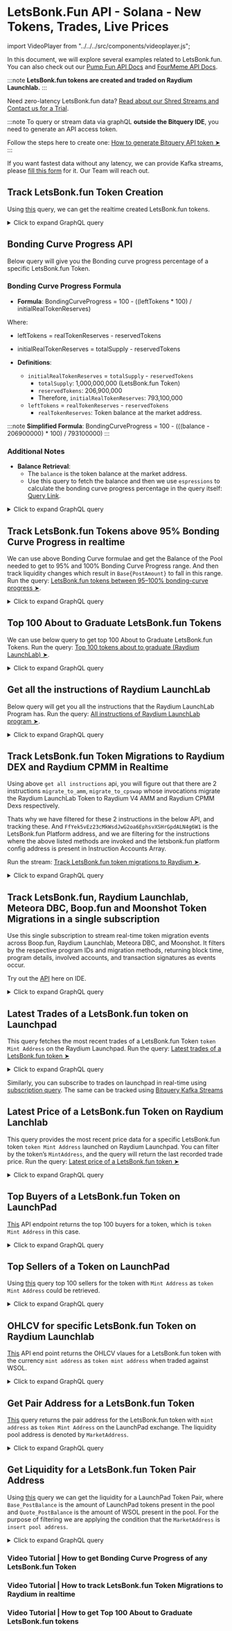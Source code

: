 # LetsBonk.Fun API - Solana - New Tokens, Trades, Live Prices

import VideoPlayer from "../../../src/components/videoplayer.js";

In this document, we will explore several examples related to LetsBonk.fun. You can also check out our [Pump Fun API Docs](https://docs.bitquery.io/docs/blockchain/Solana/Pump-Fun-API/) and [FourMeme API Docs](https://docs.bitquery.io/docs/blockchain/BSC/four-meme-api/).

:::note
**LetsBonk.fun tokens are created and traded on Raydium Launchlab.**
:::

Need zero-latency LetsBonk.fun data? [Read about our Shred Streams and Contact us for a Trial](https://docs.bitquery.io/docs/streams/real-time-solana-data/).

:::note
To query or stream data via graphQL **outside the Bitquery IDE**, you need to generate an API access token.

Follow the steps here to create one: [How to generate Bitquery API token ➤](https://docs.bitquery.io/docs/authorisation/how-to-generate/)
:::

<head>
<title>LetsBonk.Fun API - Solana - New Tokens, Trades, Live Prices</title>
  <meta name="title" content="LetsBonk.Fun API - Solana - New Tokens, Trades, Live Prices"/>
  <meta name="description" content="Get real time prices, charts, marketcap, liquidity, ATH, Trades and other trading related data using our LetsBonk.fun API."/>
  <meta name="keywords" content="LetsBonk.fun API,LetsBonk.fun on-chain data API,LetsBonk.fun token data API,LetsBonk.fun blockchain API,LetsBonk.fun DEX data API,LetsBonk.fun API documentation,LetsBonk.fun crypto API,LetsBonk.fun web3 API,DEX Trades,Solana,Blast,LetsBonk.fun memecoins,Solana DEX,Blast DEX,token trading,blockchain data,crypto trading"/>
  <meta name="robots" content="index, follow"/>
  <meta http-equiv="Content-Type" content="text/html; charset=utf-8"/>
  <meta name="language" content="English"/>

<meta property="og:type" content="website" />
<meta
  property="og:title"
  content="LetsBonk.Fun API - Solana - New Tokens, Trades, Live Prices"
/>
<meta
  property="og:description"
  content="Get real time prices, charts, marketcap, liquidity, ATH, Trades and other trading related data using our LetsBonk.fun API."
/>

  <meta property="twitter:card" content="summary_large_image"/>
  <meta property="twitter:title" content="LetsBonk.Fun API - Solana - New Tokens, Trades, Live Prices"/>
  <meta property="twitter:description" content="Get on-chain data of any LetsBonk.fun based token through our LetsBonk.fun API."/>
</head>

If you want fastest data without any latency, we can provide Kafka streams, please [fill this form](https://bitquery.io/forms/api) for it. Our Team will reach out.

## Track LetsBonk.fun Token Creation

Using [this](https://ide.bitquery.io/latest-token-created-on-letsbonk-fun-in-realtime_2) query, we can get the realtime created LetsBonk.fun tokens.

<details>
  <summary>Click to expand GraphQL query</summary>

```graphql
subscription {
  Solana {
    Instructions(
      where: {
        Instruction: {
          Program: {
            Address: { is: "LanMV9sAd7wArD4vJFi2qDdfnVhFxYSUg6eADduJ3uj" }
            Method: { is: "initialize_v2" }
          }
          Accounts: {
            includes: {
              Address: { is: "FfYek5vEz23cMkWsdJwG2oa6EphsvXSHrGpdALN4g6W1" }
            }
          }
        }
        Transaction: { Result: { Success: true } }
      }
    ) {
      Block {
        Time
      }
      Instruction {
        Accounts {
          Address
          IsWritable
          Token {
            Mint
            Owner
            ProgramId
          }
        }
        Program {
          AccountNames
          Address
          Arguments {
            Name
            Type
            Value {
              ... on Solana_ABI_Integer_Value_Arg {
                integer
              }
              ... on Solana_ABI_String_Value_Arg {
                string
              }
              ... on Solana_ABI_Address_Value_Arg {
                address
              }
              ... on Solana_ABI_BigInt_Value_Arg {
                bigInteger
              }
              ... on Solana_ABI_Bytes_Value_Arg {
                hex
              }
              ... on Solana_ABI_Boolean_Value_Arg {
                bool
              }
              ... on Solana_ABI_Float_Value_Arg {
                float
              }
              ... on Solana_ABI_Json_Value_Arg {
                json
              }
            }
          }
          Method
          Name
        }
      }
      Transaction {
        Signature
        Signer
      }
    }
  }
}
```

</details>

## Bonding Curve Progress API

Below query will give you the Bonding curve progress percentage of a specific LetsBonk.fun Token.

### Bonding Curve Progress Formula

- **Formula**:
  BondingCurveProgress = 100 - ((leftTokens \* 100) / initialRealTokenReserves)

Where:

- leftTokens = realTokenReserves - reservedTokens
- initialRealTokenReserves = totalSupply - reservedTokens

- **Definitions**:
  - `initialRealTokenReserves` = `totalSupply` - `reservedTokens`
    - `totalSupply`: 1,000,000,000 (LetsBonk.fun Token)
    - `reservedTokens`: 206,900,000
    - Therefore, `initialRealTokenReserves`: 793,100,000
  - `leftTokens` = `realTokenReserves` - `reservedTokens`
    - `realTokenReserves`: Token balance at the market address.

:::note
**Simplified Formula**:
BondingCurveProgress = 100 - (((balance - 206900000) \* 100) / 793100000)
:::

### Additional Notes

- **Balance Retrieval**:
  - The `balance` is the token balance at the market address.
  - Use this query to fetch the balance and then we use `espressions` to calculate the bonding curve progress percentage in the query itself: [Query Link](https://ide.bitquery.io/bonding-curve-progress-percentage-of-a-letsbonkfun-token).

<details>
  <summary>Click to expand GraphQL query</summary>

```graphql
query GetBondingCurveProgressPercentage {
  Solana {
    DEXPools(
      limit: { count: 1 }
      orderBy: { descending: Block_Slot }
      where: {
        Pool: {
          Market: {
            BaseCurrency: {
              MintAddress: {
                is: "CctsjizSC6pwf2T8bhdHdZTEV4PEcfXoumjeK7FBbonk"
              }
            }
          }
          Dex: {
            ProgramAddress: {
              is: "LanMV9sAd7wArD4vJFi2qDdfnVhFxYSUg6eADduJ3uj"
            }
          }
        }
      }
    ) {
      Bonding_Curve_Progress_precentage: calculate(
        expression: "100-((($Pool_Base_Balance - 206900000) * 100) / 793100000)"
      )
      Pool {
        Market {
          MarketAddress
          BaseCurrency {
            MintAddress
            Symbol
            Name
          }
          QuoteCurrency {
            MintAddress
            Symbol
            Name
          }
        }
        Dex {
          ProtocolFamily
          ProtocolName
        }
        Quote {
          PostAmount
          PriceInUSD
          PostAmountInUSD
        }
        Base {
          Balance: PostAmount
        }
      }
    }
  }
}
```

</details>

## Track LetsBonk.fun Tokens above 95% Bonding Curve Progress in realtime

We can use above Bonding Curve formulae and get the Balance of the Pool needed to get to 95% and 100% Bonding Curve Progress range. And then track liquidity changes which result in `Base{PostAmount}` to fall in this range. Run the query: [LetsBonk.fun tokens between 95–100% bonding-curve progress ➤](https://ide.bitquery.io/LetsBonkfun-Tokens-between-95-and-100-bonding-curve-progress_2).

<details>
  <summary>Click to expand GraphQL query</summary>

```graphql
subscription MyQuery {
  Solana {
    DEXPools(
      where: {
        Pool: {
          Base: { PostAmount: { gt: "206900000", lt: "246555000" } }
          Dex: {
            ProgramAddress: {
              is: "LanMV9sAd7wArD4vJFi2qDdfnVhFxYSUg6eADduJ3uj"
            }
          }
          Market: {
            QuoteCurrency: {
              MintAddress: {
                in: [
                  "11111111111111111111111111111111"
                  "So11111111111111111111111111111111111111112"
                ]
              }
            }
          }
        }
        Transaction: { Result: { Success: true } }
      }
    ) {
      Bonding_Curve_Progress_precentage: calculate(
        expression: "100 - ((($Pool_Base_Balance - 206900000) * 100) / 793100000)"
      )
      Pool {
        Market {
          BaseCurrency {
            MintAddress
            Name
            Symbol
          }
          MarketAddress
          QuoteCurrency {
            MintAddress
            Name
            Symbol
          }
        }
        Dex {
          ProtocolName
          ProtocolFamily
        }
        Base {
          Balance: PostAmount
        }
        Quote {
          PostAmount
          PriceInUSD
          PostAmountInUSD
        }
      }
    }
  }
}
```

</details>

## Top 100 About to Graduate LetsBonk.fun Tokens

We can use below query to get top 100 About to Graduate LetsBonk.fun Tokens. Run the query: [Top 100 tokens about to graduate (Raydium LaunchLab) ➤](https://ide.bitquery.io/Top-100-graduating-raydium-launchlab-tokens-in-last-5-minutes).

<details>
  <summary>Click to expand GraphQL query</summary>

```graphql
{
  Solana {
    DEXPools(
      limitBy: { by: Pool_Market_BaseCurrency_MintAddress, count: 1 }
      limit: { count: 100 }
      orderBy: { ascending: Pool_Base_PostAmount }
      where: {
        Pool: {
          Base: { PostAmount: { gt: "206900000" } }
          Dex: {
            ProgramAddress: {
              is: "LanMV9sAd7wArD4vJFi2qDdfnVhFxYSUg6eADduJ3uj"
            }
          }
          Market: {
            QuoteCurrency: {
              MintAddress: {
                in: [
                  "11111111111111111111111111111111"
                  "So11111111111111111111111111111111111111112"
                ]
              }
            }
          }
        }
        Transaction: { Result: { Success: true } }
        Block: { Time: { since_relative: { minutes_ago: 5 } } }
      }
    ) {
      Bonding_Curve_Progress_precentage: calculate(
        expression: "100 - ((($Pool_Base_Balance - 206900000) * 100) / 793100000)"
      )
      Pool {
        Market {
          BaseCurrency {
            MintAddress
            Name
            Symbol
          }
          MarketAddress
          QuoteCurrency {
            MintAddress
            Name
            Symbol
          }
        }
        Dex {
          ProtocolName
          ProtocolFamily
        }
        Base {
          Balance: PostAmount(maximum: Block_Time)
        }
        Quote {
          PostAmount
          PriceInUSD
          PostAmountInUSD
        }
      }
    }
  }
}
```

</details>

## Get all the instructions of Raydium LaunchLab

Below query will get you all the instructions that the Raydium LaunchLab Program has. Run the query: [All instructions of Raydium LaunchLab program ➤](https://ide.bitquery.io/all-the-instructions-of-Raydium-LaunchLab).

<details>
  <summary>Click to expand GraphQL query</summary>

```
query MyQuery {
  Solana {
    Instructions(
      where: {Instruction: {Program: {Address: {is: "LanMV9sAd7wArD4vJFi2qDdfnVhFxYSUg6eADduJ3uj"}}}}
    ) {
      Instruction {
        Program {
          Method
        }
      }
      count
    }
  }
}
```

</details>

## Track LetsBonk.fun Token Migrations to Raydium DEX and Raydium CPMM in Realtime

Using above `get all instructions` api, you will figure out that there are 2 instructions `migrate_to_amm`, `migrate_to_cpswap` whose invocations migrate the Raydium LaunchLab Token to Raydium V4 AMM and Raydium CPMM Dexs respectively.

Thats why we have filtered for these 2 instructions in the below API, and tracking these. And `FfYek5vEz23cMkWsdJwG2oa6EphsvXSHrGpdALN4g6W1` is the LetsBonk.fun Platform address, and we are filtering for the instructions where the above listed methods are invoked and the letsbonk.fun platform config address is present in Instruction Accounts Array.

Run the stream: [Track LetsBonk.fun token migrations to Raydium ➤](https://ide.bitquery.io/Track-letsBonkfun-Token-Migrations-to-Raydium-DEX-and-Raydium-CPMM-in-realtime).

<details>
  <summary>Click to expand GraphQL query</summary>

```
subscription MyQuery {
  Solana {
    Instructions(
      where: {Instruction: {Program: {Address: {is: "LanMV9sAd7wArD4vJFi2qDdfnVhFxYSUg6eADduJ3uj"}, Method: {in: ["migrate_to_amm", "migrate_to_cpswap"]}}, Accounts: {includes: {Address: {is: "FfYek5vEz23cMkWsdJwG2oa6EphsvXSHrGpdALN4g6W1"}}}}, Transaction: {Result: {Success: true}}}
    ) {
      Block {
        Time
      }
      Instruction {
        Program {
          Method
          AccountNames
          Address
          Arguments {
            Value {
              ... on Solana_ABI_Json_Value_Arg {
                json
              }
              ... on Solana_ABI_Float_Value_Arg {
                float
              }
              ... on Solana_ABI_Boolean_Value_Arg {
                bool
              }
              ... on Solana_ABI_Bytes_Value_Arg {
                hex
              }
              ... on Solana_ABI_BigInt_Value_Arg {
                bigInteger
              }
              ... on Solana_ABI_Address_Value_Arg {
                address
              }
              ... on Solana_ABI_Integer_Value_Arg {
                integer
              }
              ... on Solana_ABI_String_Value_Arg {
                string
              }
            }
            Type
            Name
          }
          Name
        }
        Accounts {
          Address
          IsWritable
          Token {
            ProgramId
            Owner
            Mint
          }
        }
      }
      Transaction {
        Signature
        Signer
      }
    }
  }
}
```

</details>

## Track LetsBonk.fun, Raydium Launchlab, Meteora DBC, Boop.fun and Moonshot Token Migrations in a single subscription

Use this single subscription to stream real-time token migration events across Boop.fun, Raydium Launchlab, Meteora DBC, and Moonshot. It filters by the respective program IDs and migration methods, returning block time, program details, involved accounts, and transaction signatures as events occur.

Try out the [API](https://ide.bitquery.io/Raydium-Launchlab-Meteora-DBC-BoopFun-Moonshot-LetsBonkfun-token-migrations-in-realtime_2) here on IDE.

<details>
  <summary>Click to expand GraphQL query</summary>

```
subscription{
  Solana {
    Instructions(
      where: {any: [{Instruction: {Program: {Address: {is: "LanMV9sAd7wArD4vJFi2qDdfnVhFxYSUg6eADduJ3uj"}, Method: {is: "initialize_v2"}}}}, {Instruction: {Program: {Address: {is: "boop8hVGQGqehUK2iVEMEnMrL5RbjywRzHKBmBE7ry4"}, Method: {is: "graduate"}}}}, {Instruction: {Program: {Address: {is: "MoonCVVNZFSYkqNXP6bxHLPL6QQJiMagDL3qcqUQTrG"}, Method: {is: "migrateFunds"}}}}, {Instruction: {Program: {Address: {is: "dbcij3LWUppWqq96dh6gJWwBifmcGfLSB5D4DuSMaqN"}, Method: {in: ["migrate_meteora_damm", "migration_damm_v2"]}}}}, {Instruction: {Program: {Address: {is: "LanMV9sAd7wArD4vJFi2qDdfnVhFxYSUg6eADduJ3uj"}, Method: {in: ["migrate_to_amm", "migrate_to_cpswap"]}}, Accounts: {includes: {Address: {is: "FfYek5vEz23cMkWsdJwG2oa6EphsvXSHrGpdALN4g6W1"}}}}}], Transaction: {Result: {Success: true}}}
    ) {
      Block {
        Time
      }
      Instruction {
        Accounts {
          Address
          IsWritable
          Token {
            Mint
            Owner
            ProgramId
          }
        }
        Program {
          AccountNames
          # LanMV9sAd7wArD4vJFi2qDdfnVhFxYSUg6eADduJ3uj - Launchlab
          # boop8hVGQGqehUK2iVEMEnMrL5RbjywRzHKBmBE7ry4 - boop.fun
          # MoonCVVNZFSYkqNXP6bxHLPL6QQJiMagDL3qcqUQTrG - Moonshot/Moonit
          # dbcij3LWUppWqq96dh6gJWwBifmcGfLSB5D4DuSMaqN - Meteora DBC
          # LanMV9sAd7wArD4vJFi2qDdfnVhFxYSUg6eADduJ3uj - Program Address and FfYek5vEz23cMkWsdJwG2oa6EphsvXSHrGpdALN4g6W1(letsbonk.fun platform config addr) is present in Accounts array then its Letsbonk.fun migration
          Address
          Arguments {
            Name
            Type
            Value {
              ... on Solana_ABI_Integer_Value_Arg {
                integer
              }
              ... on Solana_ABI_String_Value_Arg {
                string
              }
              ... on Solana_ABI_Address_Value_Arg {
                address
              }
              ... on Solana_ABI_BigInt_Value_Arg {
                bigInteger
              }
              ... on Solana_ABI_Bytes_Value_Arg {
                hex
              }
              ... on Solana_ABI_Boolean_Value_Arg {
                bool
              }
              ... on Solana_ABI_Float_Value_Arg {
                float
              }
              ... on Solana_ABI_Json_Value_Arg {
                json
              }
            }
          }
          Method
          Name
        }
      }
      Transaction {
        Signature
        Signer
      }
    }
  }
}

```

</details>

## Latest Trades of a LetsBonk.fun token on Launchpad

This query fetches the most recent trades of a LetsBonk.fun Token `token Mint Address` on the Raydium Launchpad.
Run the query: [Latest trades of a LetsBonk.fun token ➤](https://ide.bitquery.io/Latest-Trades-of-a-letsbonkfun-token-on-Launchpad)

<details>
  <summary>Click to expand GraphQL query</summary>

```graphql
query LatestTrades {
  Solana {
    DEXTradeByTokens(
      orderBy: { descending: Block_Time }
      limit: { count: 50 }
      where: {
        Trade: {
          Dex: { ProtocolName: { is: "raydium_launchpad" } }
          Currency: { MintAddress: { is: "token Mint Address" } }
        }
      }
    ) {
      Block {
        Time
      }
      Transaction {
        Signature
      }
      Trade {
        Market {
          MarketAddress
        }
        Dex {
          ProtocolName
          ProtocolFamily
        }
        AmountInUSD
        PriceInUSD
        Amount
        Currency {
          Name
        }
        Side {
          Type
          Currency {
            Symbol
            MintAddress
            Name
          }
          AmountInUSD
          Amount
        }
      }
    }
  }
}
```

</details>

Similarly, you can subscribe to trades on launchpad in real-time using [subscription query](https://ide.bitquery.io/Subscribe-to-Trades-on-Launchpad). The same can be tracked using [Bitquery Kafka Streams](https://docs.bitquery.io/docs/streams/kafka-streaming-concepts/)

## Latest Price of a LetsBonk.fun Token on Raydium Lanchlab

This query provides the most recent price data for a specific LetsBonk.fun token `token Mint Address` launched on Raydium Launchpad. You can filter by the token’s `MintAddress`, and the query will return the last recorded trade price.
Run the query: [Latest price of a LetsBonk.fun token ➤](https://ide.bitquery.io/Latest-Price-of-a-LetsBonkfun-Token-on-Launchpad)

<details>
  <summary>Click to expand GraphQL query</summary>

```graphql
{
  Solana {
    DEXTradeByTokens(
      orderBy: { descending: Block_Time }
      limit: { count: 1 }
      where: {
        Trade: {
          Dex: { ProtocolName: { is: "raydium_launchpad" } }
          Currency: { MintAddress: { is: "token Mint Address" } }
        }
      }
    ) {
      Block {
        Time
      }
      Transaction {
        Signature
      }
      Trade {
        Market {
          MarketAddress
        }
        Dex {
          ProtocolName
          ProtocolFamily
        }
        AmountInUSD
        PriceInUSD
        Amount
        Currency {
          Name
        }
        Side {
          Type
          Currency {
            Symbol
            MintAddress
            Name
          }
          AmountInUSD
          Amount
        }
      }
    }
  }
}
```

</details>

## Top Buyers of a LetsBonk.fun Token on LaunchPad

[This](https://ide.bitquery.io/top-buyers-of-a-letsbonkfun-token-on-launchpad) API endpoint returns the top 100 buyers for a token, which is `token Mint Address` in this case.

<details>
  <summary>Click to expand GraphQL query</summary>

```graphql
query MyQuery {
  Solana {
    DEXTradeByTokens(
      where: {
        Trade: {
          Dex: { ProtocolName: { is: "raydium_launchpad" } }
          Currency: { MintAddress: { is: "token Mint Address" } }
          Side: { Type: { is: buy } }
        }
      }
      orderBy: { descendingByField: "buy_volume" }
      limit: { count: 100 }
    ) {
      Trade {
        Currency {
          MintAddress
          Name
          Symbol
        }
      }
      Transaction {
        Signer
      }
      buy_volume: sum(of: Trade_Side_AmountInUSD)
    }
  }
}
```

</details>

## Top Sellers of a Token on LaunchPad

Using [this](https://ide.bitquery.io/top-sellers-of-a-letsbonkfun-token-on-launchpad_1) query top 100 sellers for the token with `Mint Address` as `token Mint Address` could be retrieved.

<details>
  <summary>Click to expand GraphQL query</summary>

```graphql
query MyQuery {
  Solana {
    DEXTradeByTokens(
      where: {
        Trade: {
          Dex: { ProtocolName: { is: "raydium_launchpad" } }
          Currency: { MintAddress: { is: "token Mint Address" } }
          Side: { Type: { is: sell } }
        }
      }
      orderBy: { descendingByField: "sell_volume" }
      limit: { count: 100 }
    ) {
      Trade {
        Currency {
          MintAddress
          Name
          Symbol
        }
      }
      Transaction {
        Signer
      }
      sell_volume: sum(of: Trade_Side_AmountInUSD)
    }
  }
}
```

</details>

## OHLCV for specific LetsBonk.fun Token on Raydium Launchlab

[This](https://ide.bitquery.io/ohlc-for-letsbonkfun-token) API end point returns the OHLCV vlaues for a LetsBonk.fun token with the currency `mint address` as `token mint address` when traded against WSOL.

<details>
  <summary>Click to expand GraphQL query</summary>

```graphql
query MyQuery {
  Solana {
    DEXTradeByTokens(
      where: {
        Trade: {
          Dex: { ProtocolName: { is: "raydium_launchpad" } }
          Currency: { MintAddress: { is: "token Mint Address" } }
          Side: {
            Currency: {
              MintAddress: { is: "So11111111111111111111111111111111111111112" }
            }
          }
        }
        Transaction: { Result: { Success: true } }
      }
      limit: { count: 100 }
      orderBy: { descendingByField: "Block_Timefield" }
    ) {
      Block {
        Timefield: Time(interval: { count: 1, in: minutes })
      }
      Trade {
        open: Price(minimum: Block_Slot)
        high: Price(maximum: Trade_Price)
        low: Price(minimum: Trade_Price)
        close: Price(maximum: Block_Slot)
      }
      volumeInUSD: sum(of: Trade_Side_AmountInUSD)
      count
    }
  }
}
```

</details>

## Get Pair Address for a LetsBonk.fun Token

[This](https://ide.bitquery.io/pool-address-for-letsbonkfun-token_1) query returns the pair address for the LetsBonk.fun token with `mint address` as `token Mint Address` on the LaunchPad exchange. The liquidity pool address is denoted by `MarketAddress`.

<details>
  <summary>Click to expand GraphQL query</summary>

```graphql
query MyQuery {
  Solana {
    DEXTradeByTokens(
      where: {
        Trade: {
          Dex: { ProtocolName: { is: "raydium_launchpad" } }
          Currency: { MintAddress: { is: "token Mint Address" } }
        }
      }
    ) {
      Trade {
        Market {
          MarketAddress
        }
        Currency {
          Name
          Symbol
          MintAddress
        }
        Side {
          Currency {
            Name
            Symbol
            MintAddress
          }
        }
      }
      count
    }
  }
}
```

</details>

## Get Liquidity for a LetsBonk.fun Token Pair Address

Using [this](https://ide.bitquery.io/liquidity-for-a-Letsbonkfun-token-pair_2) query we can get the liquidity for a LaunchPad Token Pair, where `Base_PostBalance` is the amount of LaunchPad tokens present in the pool and `Quote_PostBalance` is the amount of WSOL present in the pool. For the purpose of filtering we are applying the condition that the `MarketAddress` is `insert pool address`.

<details>
  <summary>Click to expand GraphQL query</summary>

```graphql
{
  Solana {
    DEXPools(
      where: {
        Pool: { Market: { MarketAddress: { is: "token pool address" } } }
        Transaction: { Result: { Success: true } }
      }
      orderBy: { descending: Block_Time }
      limit: { count: 1 }
    ) {
      Pool {
        Base {
          PostAmount
        }
        Quote {
          PostAmount
        }
        Market {
          BaseCurrency {
            MintAddress
            Name
            Symbol
          }
          QuoteCurrency {
            MintAddress
            Name
            Symbol
          }
        }
      }
    }
  }
}
```

</details>

### Video Tutorial | How to get Bonding Curve Progress of any LetsBonk.fun Token

<VideoPlayer url="https://www.youtube.com/watch?v=fCA5Pts4LbE" />

### Video Tutorial | How to track LetsBonk.fun Token Migrations to Raydium in realtime

<VideoPlayer url="https://www.youtube.com/watch?v=t_gYK89kQzI" />

### Video Tutorial | How to get Top 100 About to Graduate LetsBonk.fun tokens

<VideoPlayer url="https://www.youtube.com/watch?v=g3SVPcbUxX0" />
